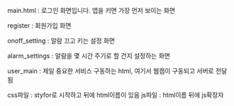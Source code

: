 main.html : 로그인 화면입니다. 앱을 키면 가장 먼저 보이는 화면

register : 회원가입 화면

onoff_setting : 알람 끄고 키는 설정 화면

alarm_settings : 알람을 몇 시간 주기로 할 건지 설정하는 화면

user_main : 제일 중요한 서비스 구동하는 html, 여기서 웹캠이 구동되고 서버로 전달됨

css파일 : styfor로 시작하고 뒤에 html이름이 있음 js파일 : html이름 뒤에 js확장자
